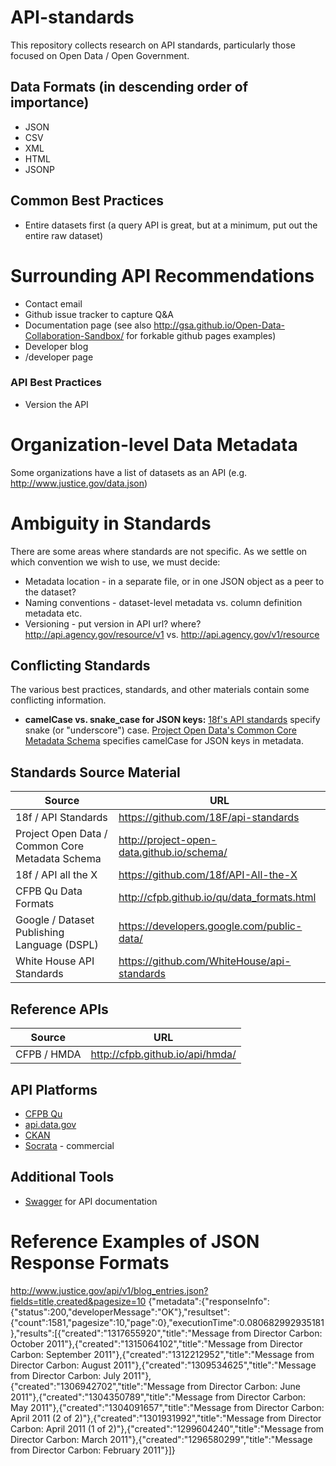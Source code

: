# API-standards
This repository collects research on API standards, particularly those focused on Open Data / Open Government. 


## Data Formats (in descending order of importance)
* JSON
* CSV
* XML
* HTML
* JSONP

## Common Best Practices
* Entire datasets first (a query API is great, but at a minimum, put out the entire raw dataset)

# Surrounding API Recommendations
* Contact email
* Github issue tracker to capture Q&A
* Documentation page (see also http://gsa.github.io/Open-Data-Collaboration-Sandbox/ for forkable github pages examples)
* Developer blog
* /developer page

### API Best Practices
* Version the API

# Organization-level Data Metadata
Some organizations have a list of datasets as an API (e.g. http://www.justice.gov/data.json)

# Ambiguity in Standards
There are some areas where standards are not specific. As we settle on which convention we wish to use, we must decide:
* Metadata location - in a separate file, or in one JSON object as a peer to the dataset?
* Naming conventions - dataset-level metadata vs. column definition metadata etc.
* Versioning - put version in API url? where? http://api.agency.gov/resource/v1 vs. http://api.agency.gov/v1/resource

## Conflicting Standards
The various best practices, standards, and other materials contain some conflicting information. 
* **camelCase vs. snake_case for JSON keys:** [18f's API standards](https://github.com/18F/api-standards) specify snake (or "underscore") case. [Project Open Data's Common Core Metadata Schema](http://project-open-data.github.io/schema/) specifies camelCase for JSON keys in metadata.

## Standards Source Material
| Source | URL |
| --- | --- |
| 18f / API Standards | https://github.com/18F/api-standards |
| Project Open Data / Common Core Metadata Schema | http://project-open-data.github.io/schema/ |
| 18f / API all the X | https://github.com/18f/API-All-the-X |
| CFPB Qu Data Formats | http://cfpb.github.io/qu/data_formats.html |
| Google / Dataset Publishing Language (DSPL) | https://developers.google.com/public-data/ |
| White House API Standards | https://github.com/WhiteHouse/api-standards |

## Reference APIs
| Source | URL |
| --- | --- |
| CFPB / HMDA | http://cfpb.github.io/api/hmda/ |

## API Platforms
* [CFPB Qu](http://cfpb.github.io/qu/)
* [api.data.gov](http://api.data.gov/about/)
* [CKAN](http://ckan.org/)
* [Socrata](http://socrata.com/) - commercial
 
## Additional Tools
* [Swagger](http://swagger.io/) for API documentation

# Reference Examples of JSON Response Formats
http://www.justice.gov/api/v1/blog_entries.json?fields=title,created&pagesize=10
{"metadata":{"responseInfo":{"status":200,"developerMessage":"OK"},"resultset":{"count":1581,"pagesize":10,"page":0},"executionTime":0.080682992935181},"results":[{"created":"1317655920","title":"Message from Director Carbon: October 2011"},{"created":"1315064102","title":"Message from Director Carbon: September 2011"},{"created":"1312212952","title":"Message from Director Carbon: August 2011"},{"created":"1309534625","title":"Message from Director Carbon: July 2011"},{"created":"1306942702","title":"Message from Director Carbon: June 2011"},{"created":"1304350789","title":"Message from Director Carbon: May 2011"},{"created":"1304091657","title":"Message from Director Carbon: April 2011 (2 of 2)"},{"created":"1301931992","title":"Message from Director Carbon: April 2011 (1 of 2)"},{"created":"1299604240","title":"Message from Director Carbon: March 2011"},{"created":"1296580299","title":"Message from Director Carbon: February 2011"}]}
